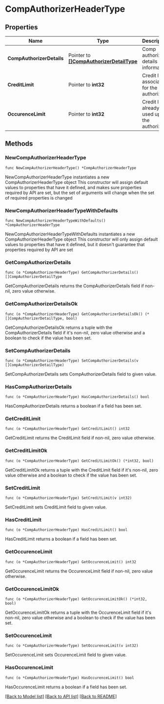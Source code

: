 # CompAuthorizerHeaderType

## Properties

Name | Type | Description | Notes
------------ | ------------- | ------------- | -------------
**CompAuthorizerDetails** | Pointer to [**[]CompAuthorizerDetailType**](CompAuthorizerDetailType.md) | Comp authorizer details information. | [optional] 
**CreditLimit** | Pointer to **int32** | Credit limit associated for the authorizer. | [optional] 
**OccurenceLimit** | Pointer to **int32** | Credit limit already used up for the authorizer. | [optional] 

## Methods

### NewCompAuthorizerHeaderType

`func NewCompAuthorizerHeaderType() *CompAuthorizerHeaderType`

NewCompAuthorizerHeaderType instantiates a new CompAuthorizerHeaderType object
This constructor will assign default values to properties that have it defined,
and makes sure properties required by API are set, but the set of arguments
will change when the set of required properties is changed

### NewCompAuthorizerHeaderTypeWithDefaults

`func NewCompAuthorizerHeaderTypeWithDefaults() *CompAuthorizerHeaderType`

NewCompAuthorizerHeaderTypeWithDefaults instantiates a new CompAuthorizerHeaderType object
This constructor will only assign default values to properties that have it defined,
but it doesn't guarantee that properties required by API are set

### GetCompAuthorizerDetails

`func (o *CompAuthorizerHeaderType) GetCompAuthorizerDetails() []CompAuthorizerDetailType`

GetCompAuthorizerDetails returns the CompAuthorizerDetails field if non-nil, zero value otherwise.

### GetCompAuthorizerDetailsOk

`func (o *CompAuthorizerHeaderType) GetCompAuthorizerDetailsOk() (*[]CompAuthorizerDetailType, bool)`

GetCompAuthorizerDetailsOk returns a tuple with the CompAuthorizerDetails field if it's non-nil, zero value otherwise
and a boolean to check if the value has been set.

### SetCompAuthorizerDetails

`func (o *CompAuthorizerHeaderType) SetCompAuthorizerDetails(v []CompAuthorizerDetailType)`

SetCompAuthorizerDetails sets CompAuthorizerDetails field to given value.

### HasCompAuthorizerDetails

`func (o *CompAuthorizerHeaderType) HasCompAuthorizerDetails() bool`

HasCompAuthorizerDetails returns a boolean if a field has been set.

### GetCreditLimit

`func (o *CompAuthorizerHeaderType) GetCreditLimit() int32`

GetCreditLimit returns the CreditLimit field if non-nil, zero value otherwise.

### GetCreditLimitOk

`func (o *CompAuthorizerHeaderType) GetCreditLimitOk() (*int32, bool)`

GetCreditLimitOk returns a tuple with the CreditLimit field if it's non-nil, zero value otherwise
and a boolean to check if the value has been set.

### SetCreditLimit

`func (o *CompAuthorizerHeaderType) SetCreditLimit(v int32)`

SetCreditLimit sets CreditLimit field to given value.

### HasCreditLimit

`func (o *CompAuthorizerHeaderType) HasCreditLimit() bool`

HasCreditLimit returns a boolean if a field has been set.

### GetOccurenceLimit

`func (o *CompAuthorizerHeaderType) GetOccurenceLimit() int32`

GetOccurenceLimit returns the OccurenceLimit field if non-nil, zero value otherwise.

### GetOccurenceLimitOk

`func (o *CompAuthorizerHeaderType) GetOccurenceLimitOk() (*int32, bool)`

GetOccurenceLimitOk returns a tuple with the OccurenceLimit field if it's non-nil, zero value otherwise
and a boolean to check if the value has been set.

### SetOccurenceLimit

`func (o *CompAuthorizerHeaderType) SetOccurenceLimit(v int32)`

SetOccurenceLimit sets OccurenceLimit field to given value.

### HasOccurenceLimit

`func (o *CompAuthorizerHeaderType) HasOccurenceLimit() bool`

HasOccurenceLimit returns a boolean if a field has been set.


[[Back to Model list]](../README.md#documentation-for-models) [[Back to API list]](../README.md#documentation-for-api-endpoints) [[Back to README]](../README.md)


